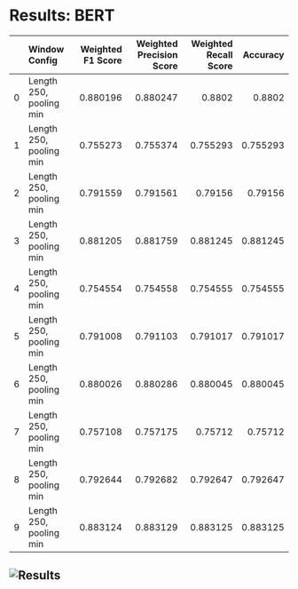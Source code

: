 # Results: BERT
|    | Window Config           |   Weighted F1 Score |   Weighted Precision Score |   Weighted Recall Score |   Accuracy |
|---:|:------------------------|--------------------:|---------------------------:|------------------------:|-----------:|
|  0 | Length 250, pooling min |            0.880196 |                   0.880247 |                0.8802   |   0.8802   |
|  1 | Length 250, pooling min |            0.755273 |                   0.755374 |                0.755293 |   0.755293 |
|  2 | Length 250, pooling min |            0.791559 |                   0.791561 |                0.79156  |   0.79156  |
|  3 | Length 250, pooling min |            0.881205 |                   0.881759 |                0.881245 |   0.881245 |
|  4 | Length 250, pooling min |            0.754554 |                   0.754558 |                0.754555 |   0.754555 |
|  5 | Length 250, pooling min |            0.791008 |                   0.791103 |                0.791017 |   0.791017 |
|  6 | Length 250, pooling min |            0.880026 |                   0.880286 |                0.880045 |   0.880045 |
|  7 | Length 250, pooling min |            0.757108 |                   0.757175 |                0.75712  |   0.75712  |
|  8 | Length 250, pooling min |            0.792644 |                   0.792682 |                0.792647 |   0.792647 |
|  9 | Length 250, pooling min |            0.883124 |                   0.883129 |                0.883125 |   0.883125 |
![Results](BERT/plot.png)
---